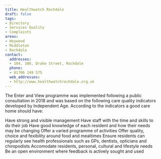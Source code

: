 ```yaml
---
title: Healthwatch Rochdale
draft: false
tags:
- Directory
- Services Quality
- Complaints
areas:
- Heywood
- Middleton
- Rochdale
contact:
  addresses:
  - 104, 106, Drake Street, Rochdale
  phone:
  - 01706 249 575
  web_addresses:
  - http://www.healthwatchrochdale.org.uk
---
```


The Enter and View programme was implemented following a public consultation in 2018 and was based on the following care quality indicators developed by Independent Age. According to the indicators a good care home should have:

Have strong and visible management
Have staff with the time and skills to do their job
Have good knowledge of each resident and how their needs may be changing
Offer a varied programme of activities
Offer quality, choice and fexibility around food and mealtimes
Ensure residents can regularly see health professionals such as GPs, dentists, opticians and chiropodists
Accomodate residents, personal, cultural and lifestyle needs
Be an open environment where feedback is actively sought and used